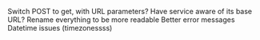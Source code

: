 Switch POST to get, with URL parameters?
Have service aware of its base URL?
Rename everything to be more readable
Better error messages
Datetime issues (timezonessss)
